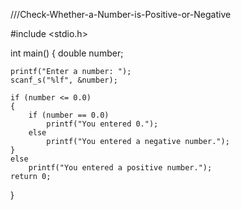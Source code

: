 ///Check-Whether-a-Number-is-Positive-or-Negative

#include <stdio.h>

int main()
{
	double number;

	printf("Enter a number: ");
	scanf_s("%lf", &number);

	if (number <= 0.0)
	{
		if (number == 0.0)
			printf("You entered 0.");
		else
			printf("You entered a negative number.");
	}
	else
		printf("You entered a positive number.");
	return 0;
}

